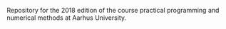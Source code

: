 Repository for the 2018 edition of the course practical programming and numerical methods at Aarhus University.
